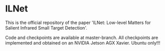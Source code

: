 # ILNet
This is the official repository of the paper 'ILNet: Low-level Matters for Salient Infrared Small Target Detection'.

Code and checkpoints are available at master-branch.
All checkpoints are implemented and obtained on an NVIDIA Jetson AGX Xavier. Ubuntu only!!!
